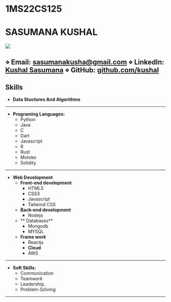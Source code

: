 # 1MS22CS125
# SASUMANA KUSHAL

<img src='https://i.imgflip.com/7abc56.jpg'></img>

⋄ **Email:** [sasumanakusha@gmail.com](mailto:sasumanakusha@gmail.com) ⋄ **LinkedIn:** [Kushal Sasumana](https://www.linkedin.com/in/kushalsasumana) ⋄ **GitHub:** [github.com/kushal](https://github.com/yourusername)
---
## Skills
- **Data Stuctures And Algorithms**
--- 
- **Programing Languages:**
  - Python
  - Java
  - C
  - Dart
  - Javascript
  - R
  - Rust
  - Motoko
  - Solidity
---
- **Web Development** 
  - **Front-end development**
    - HTML5
    - CSS3
    - Javascript
    - Tailwind CSS
  - **Back-end development**
    -  Nodejs
  - ** Databases**
    - Mongodb
    -  MYSQL 
  - **Frame work**
    - Reactjs
    - **Cloud**
    - AWS
---   
- **Soft Skills:**
  - Communication
  - Teamwork
  - Leadership,
  - Problem-Solving

---




